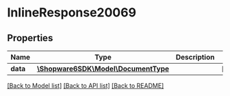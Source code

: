 # InlineResponse20069

## Properties
Name | Type | Description | Notes
------------ | ------------- | ------------- | -------------
**data** | [**\Shopware6SDK\Model\DocumentType**](DocumentType.md) |  | [optional] 

[[Back to Model list]](../../README.md#documentation-for-models) [[Back to API list]](../../README.md#documentation-for-api-endpoints) [[Back to README]](../../README.md)

